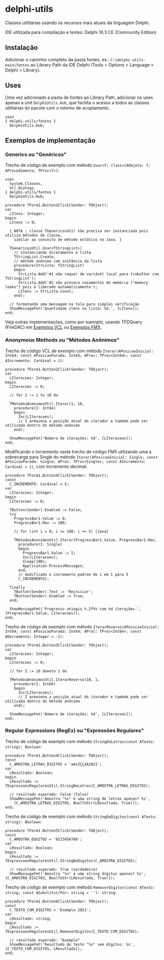 # delphi-utils
Classes utilitárias usando os recursos mais atuais da linguagem Delphi.

IDE utilizada para compilação e testes: Delphi 10.3 CE (Community Edition)

## Instalação
Adicionar o caminho completo da pasta fontes, ex.: `C:\delphi-utils-main\fontes` ao Library Path da IDE Delphi (Tools > Options > Language > Delphi > Library).

## Uses

Uma vez adicionado a pasta de fontes ao Library Path, adicionar no uses apenas a unit `DelphiUtils.Hub`, que facilita o acesso a todos as classes utilitárias do pacote com o mínimo de acoplamento.

```delphi
uses
{ delphi-utils/fontes }  
  DelphiUtils.Hub;
```

## Exemplos de implementação

### Generics ou "Genéricos"

Trecho de código de exemplo com método `Usar<T: class>(AObjeto: T; AProcedimento: TProc<T>)`:

```delphi
uses
  System.Classes,
  Vcl.Dialogs,
{ delphi-utils/fontes }  
  DelphiUtils.Hub;

procedure TForm1.Button1Click(Sender: TObject);
var
  LItens: Integer;
begin
  LItens := 0;

  { NOTA : classe TGenericosUtil não precisa ser instanciada pois utiliza métodos de classe,
    similar ao conceito de método estático no Java. }

  TGenericosUtil.Usar<TStringList>(
    // instanciando diretamente a lista
    TStringList.Create,
    // método anônimo com instância da lista
    procedure(StrLista: TStringList)
    begin
      StrLista.Add('#1 não requer de variável local para trabalhar com TStringList');
      StrLista.Add('#2 não provoca vazamentos de memória ("memory leaks") pois é liberado automaticamente');
      LItens := StrLista.Count;
    end);

  // formatando uma mensagem na tela para simples verificação
  ShowMessageFmt('Quantidade itens na lista: %d.', [LItens]);
end;
```

Veja outras implementações, como por exemplo, usando TFDQuery (FireDAC) em [Exemplos VCL](https://github.com/alexsmazierom/delphi-utils/tree/main/exemplos/VCL) ou [Exemplos FMX](https://github.com/alexsmazierom/delphi-utils/tree/main/exemplos/FMX).

### Anonymous Methods ou "Métodos Anônimos"

Trecho de código VCL de exemplo com método `Iterar(APosicaoInicial: Int64; const APosicaoParada: Int64; AProc: TProc<Int64>; const AIncremento: Cardinal = 1)`:

```delphi
procedure TForm1.Button2Click(Sender: TObject);
var
  LIteracoes: Integer;
begin
  LIteracoes := 0;

  // for I := 1 to 10 do

  TMetodosAnonimosUtil.Iterar(1, 10,
    procedure(I: Int64)
    begin
      Inc(LIteracoes);
      // I armazena a posição atual do iterador e também pode ser utilizada dentro do método anônimo
    end);

  ShowMessageFmt('Número de iterações: %d', [LIteracoes]);
end;
```

Modificando o incremento neste trecho de código FMX utilizando uma a sobrecarga para Single do método `Iterar(APosicaoInicial: Single; const APosicaoParada: Single; AProc: TProc<Single>; const AIncremento: Cardinal = 1)`, com incremento decimal:

```delphi
procedure TForm1.Button4Click(Sender: TObject);
const
  C_INCREMENTO: Cardinal = 5;
var
  LIteracoes: Integer;
begin
  LIteracoes := 0;

  TButton(Sender).Enabled := False;
  try
    ProgressBar1.Value := 0;
    ProgressBar1.Max := 100;

    // for (int i = 0; i <= 100; i += 5) [Java]

    TMetodosAnonimosUtil.Iterar(ProgressBar1.Value, ProgressBar1.Max,
      procedure(I: Single)
      begin
        ProgressBar1.Value := I;
        Inc(LIteracoes);
        Sleep(100);
        Application.ProcessMessages;
      end,
      // modificado o incremento padrao de 1 em 1 para 5
      C_INCREMENTO);

  finally
    TButton(Sender).Text := 'Reiniciar';
    TButton(Sender).Enabled := True;
  end;

  ShowMessageFmt('Progresso atingiu %.2f%% com %d iterações.', [ProgressBar1.Value, LIteracoes]);
end;
```

Trecho de código de exemplo com método `IterarReverso(APosicaoInicial: Int64; const APosicaoParada: Int64; AProc: TProc<Int64>; const ADecremento: Integer = -1)`:

```delphi
procedure TForm1.Button3Click(Sender: TObject);
var
  LIteracoes: Integer;
begin
  LIteracoes := 0;

  // for I := 10 downto 1 do

  TMetodosAnonimosUtil.IterarReverso(10, 1,
    procedure(I: Int64)
    begin
      Inc(LIteracoes);
      // I armazena a posição atual do iterador e também pode ser utilizada dentro do método anônimo
    end);

  ShowMessageFmt('Número de iterações: %d', [LIteracoes]);
end;
```

### Regular Expressions (RegEx) ou "Expressões Regulares"

Trecho de código de exemplo com método `StringDeLetras(const ATexto: string): Boolean`:

```delphi
procedure TForm1.Button4Click(Sender: TObject);
const
  C_AMOSTRA_LETRAS_DIGITOS = 'aAzZÇçáÁ2021';
var
  LResultado: Boolean;
begin
  LResultado := TExpressoesRegularesUtil.StringDeLetras(C_AMOSTRA_LETRAS_DIGITOS);

  // resultado esperado: False (falso)
  ShowMessageFmt('Amostra "%s" é uma string de letras apenas? %s', 
    [C_AMOSTRA_LETRAS_DIGITOS, BoolToStr(LResultado, True)]);
end;
```

Trecho de código de exemplo com método `StringDeDigitos(const ATexto: string): Boolean`:

```delphi
procedure TForm1.Button5Click(Sender: TObject);
const
  C_AMOSTRA_DIGITOS = '0123456789';
var
  LResultado: Boolean;
begin
  LResultado := TExpressoesRegularesUtil.StringDeDigitos(C_AMOSTRA_DIGITOS);

  // resultado esperado: True (verdadeiro)
  ShowMessageFmt('Amostra "%s" é uma string dígitos apenas? %s', [C_AMOSTRA_DIGITOS, BoolToStr(LResultado, True)]);
```

Trecho de código de exemplo com método `RemoverDigitos(const ATexto: string; const ASubstituirPor: string = ''): string`:

```delphi
procedure TForm1.Button6Click(Sender: TObject);
const
  C_TEXTO_COM_DIGITOS = 'Exemplo 2021';
var
  LResultado: string;
begin
  LResultado := TExpressoesRegularesUtil.RemoverDigitos(C_TEXTO_COM_DIGITOS);

  // resultado esperado: "Exemplo"
  ShowMessageFmt('Resultado do texto "%s" sem dígitos: %s', [C_TEXTO_COM_DIGITOS, LResultado]);
end;
```
